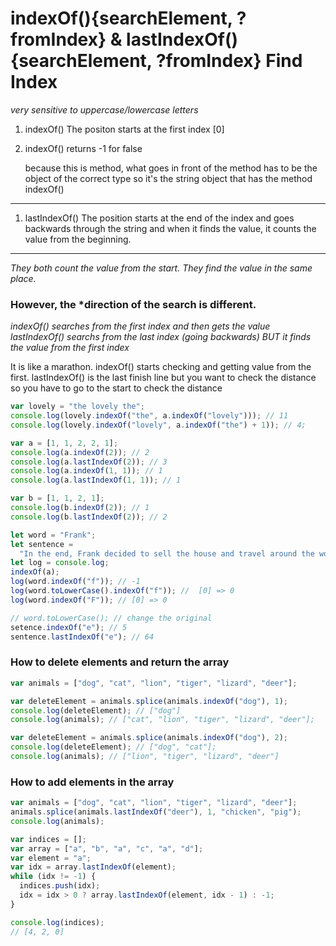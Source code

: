 # indexOf(){searchElement, ?fromIndex} & lastIndexOf(){searchElement, ?fromIndex} Find Index

_very sensitive to uppercase/lowercase letters_

1. indexOf() The positon starts at the first index [0]
2. indexOf() returns -1 for false

   because this is method, what goes in front of the method has to be the object of the correct type so it's the string object that has the method indexOf()

---

1. lastIndexOf() The position starts at the end of the index and goes backwards through the string and when it finds the value, it counts the value from the beginning.

---

_They both count the value from the start. They find the value in the same place._

### However, the \*direction of the search is different.

_indexOf() searches from the first index and then gets the value_
_lastIndexOf() searchs from the last index (going backwards) BUT it finds the value from the first index_

It is like a marathon. indexOf() starts checking and getting value from the first.
lastIndexOf() is the last finish line but you want to check the distance so you have to go to the start to check the distance

```js
var lovely = "the lovely the";
console.log(lovely.indexOf("the", a.indexOf("lovely"))); // 11
console.log(lovely.indexOf("lovely", a.indexOf("the") + 1)); // 4;
```

```js
var a = [1, 1, 2, 2, 1];
console.log(a.indexOf(2)); // 2
console.log(a.lastIndexOf(2)); // 3
console.log(a.indexOf(1, 1)); // 1
console.log(a.lastIndexOf(1, 1)); // 1

var b = [1, 1, 2, 1];
console.log(b.indexOf(2)); // 1
console.log(b.lastIndexOf(2)); // 2
```

```js
let word = "Frank";
let sentence =
  "In the end, Frank decided to sell the house and travel around the world.";
let log = console.log;
indexOf(a);
log(word.indexOf("f")); // -1
log(word.toLowerCase().indexOf("f")); //  [0] => 0
log(word.indexOf("F")); // [0] => 0

// word.toLowerCase(); // change the original
setence.indexOf("e"); // 5
sentence.lastIndexOf("e"); // 64
```

### How to delete elements and return the array

```js
var animals = ["dog", "cat", "lion", "tiger", "lizard", "deer"];

var deleteElement = animals.splice(animals.indexOf("dog"), 1);
console.log(deleteElement); // ["dog"]
console.log(animals); // ["cat", "lion", "tiger", "lizard", "deer"];

var deleteElement = animals.splice(animals.indexOf("dog"), 2);
console.log(deleteElement); // ["dog", "cat"];
console.log(animals); // ["lion", "tiger", "lizard", "deer"]
```

### How to add elements in the array

```js
var animals = ["dog", "cat", "lion", "tiger", "lizard", "deer"];
animals.splice(animals.lastIndexOf("deer"), 1, "chicken", "pig");
console.log(animals);
```

```js
var indices = [];
var array = ["a", "b", "a", "c", "a", "d"];
var element = "a";
var idx = array.lastIndexOf(element);
while (idx != -1) {
  indices.push(idx);
  idx = idx > 0 ? array.lastIndexOf(element, idx - 1) : -1;
}

console.log(indices);
// [4, 2, 0]
```
